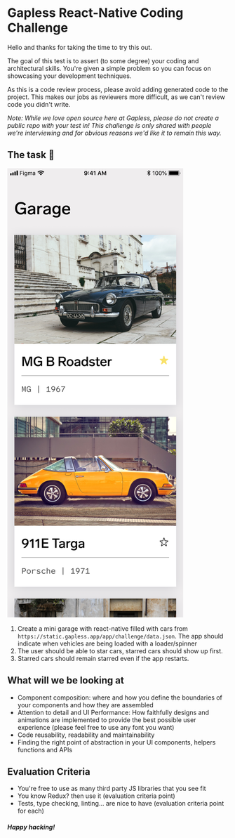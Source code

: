 # Gapless React-Native Coding Challenge

Hello and thanks for taking the time to try this out.

The goal of this test is to assert (to some degree) your coding and architectural skills. You're given a simple problem so you can focus on showcasing your development techniques.

As this is a code review process, please avoid adding generated code to the project. This makes our jobs as reviewers more difficult, as we can't review code you didn't write.

_Note: While we love open source here at Gapless, please do not create a public repo with your test in! This challenge is only shared with people we're interviewing and for obvious reasons we'd like it to remain this way._

## The task 🏁
![Challenge](/challenge.png)

1. Create a mini garage with react-native filled with cars from `https://static.gapless.app/app/challenge/data.json`. The app should indicate when vehicles are being loaded with a loader/spinner
2. The user should be able to star cars, starred cars should show up first.
3. Starred cars should remain starred even if the app restarts.

## What will we be looking at
- Component composition: where and how you define the boundaries of your components and how they are assembled
- Attention to detail and UI Performance: How faithfully designs and animations are implemented to provide the best possible user experience (please feel free to use any font you want)
- Code reusability, readability and maintainability
- Finding the right point of abstraction in your UI components, helpers functions and APIs

## Evaluation Criteria
- You're free to use as many third party JS libraries that you see fit
- You know Redux? then use it (evaluation criteria point)
- Tests, type checking, linting... are nice to have (evaluation criteria point for each)

##### Happy hacking!

